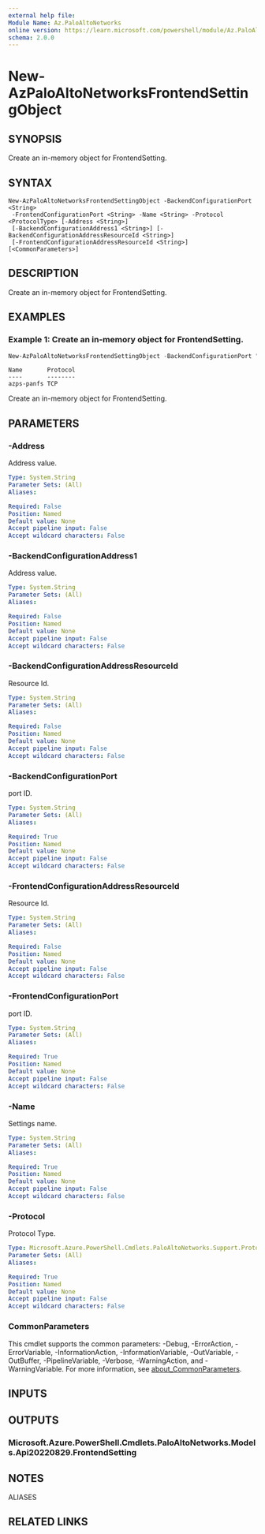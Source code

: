 ```yaml
---
external help file:
Module Name: Az.PaloAltoNetworks
online version: https://learn.microsoft.com/powershell/module/Az.PaloAltoNetworks/new-azpaloaltonetworksfrontendsettingobject
schema: 2.0.0
---
```


# New-AzPaloAltoNetworksFrontendSettingObject

## SYNOPSIS
Create an in-memory object for FrontendSetting.

## SYNTAX

```
New-AzPaloAltoNetworksFrontendSettingObject -BackendConfigurationPort <String>
 -FrontendConfigurationPort <String> -Name <String> -Protocol <ProtocolType> [-Address <String>]
 [-BackendConfigurationAddress1 <String>] [-BackendConfigurationAddressResourceId <String>]
 [-FrontendConfigurationAddressResourceId <String>] [<CommonParameters>]
```

## DESCRIPTION
Create an in-memory object for FrontendSetting.

## EXAMPLES

### Example 1: Create an in-memory object for FrontendSetting.
```powershell
New-AzPaloAltoNetworksFrontendSettingObject -BackendConfigurationPort "80" -FrontendConfigurationPort "80" -Name "azps-panfs" -Protocol 'TCP' -Address "20.22.91.251" -BackendConfigurationAddress1 "20.22.32.136" -BackendConfigurationAddressResourceId "/subscriptions/XXXXXXXX-XXXX-XXXX-XXXX-XXXXXXXXXXXX/resourceGroups/mj-liftr-integration/providers/Microsoft.Network/publicIPAddresses/mj-liftr-integration-frontendSettingIp2" -FrontendConfigurationAddressResourceId "/subscriptions/XXXXXXXX-XXXX-XXXX-XXXX-XXXXXXXXXXXX/resourceGroups/mj-liftr-integration/providers/Microsoft.Network/publicIPAddresses/mj-liftr-integration-frontendSettingIp1"
```

```output
Name       Protocol
----       --------
azps-panfs TCP
```

Create an in-memory object for FrontendSetting.

## PARAMETERS

### -Address
Address value.

```yaml
Type: System.String
Parameter Sets: (All)
Aliases:

Required: False
Position: Named
Default value: None
Accept pipeline input: False
Accept wildcard characters: False
```

### -BackendConfigurationAddress1
Address value.

```yaml
Type: System.String
Parameter Sets: (All)
Aliases:

Required: False
Position: Named
Default value: None
Accept pipeline input: False
Accept wildcard characters: False
```

### -BackendConfigurationAddressResourceId
Resource Id.

```yaml
Type: System.String
Parameter Sets: (All)
Aliases:

Required: False
Position: Named
Default value: None
Accept pipeline input: False
Accept wildcard characters: False
```

### -BackendConfigurationPort
port ID.

```yaml
Type: System.String
Parameter Sets: (All)
Aliases:

Required: True
Position: Named
Default value: None
Accept pipeline input: False
Accept wildcard characters: False
```

### -FrontendConfigurationAddressResourceId
Resource Id.

```yaml
Type: System.String
Parameter Sets: (All)
Aliases:

Required: False
Position: Named
Default value: None
Accept pipeline input: False
Accept wildcard characters: False
```

### -FrontendConfigurationPort
port ID.

```yaml
Type: System.String
Parameter Sets: (All)
Aliases:

Required: True
Position: Named
Default value: None
Accept pipeline input: False
Accept wildcard characters: False
```

### -Name
Settings name.

```yaml
Type: System.String
Parameter Sets: (All)
Aliases:

Required: True
Position: Named
Default value: None
Accept pipeline input: False
Accept wildcard characters: False
```

### -Protocol
Protocol Type.

```yaml
Type: Microsoft.Azure.PowerShell.Cmdlets.PaloAltoNetworks.Support.ProtocolType
Parameter Sets: (All)
Aliases:

Required: True
Position: Named
Default value: None
Accept pipeline input: False
Accept wildcard characters: False
```

### CommonParameters
This cmdlet supports the common parameters: -Debug, -ErrorAction, -ErrorVariable, -InformationAction, -InformationVariable, -OutVariable, -OutBuffer, -PipelineVariable, -Verbose, -WarningAction, and -WarningVariable. For more information, see [about_CommonParameters](http://go.microsoft.com/fwlink/?LinkID=113216).

## INPUTS

## OUTPUTS

### Microsoft.Azure.PowerShell.Cmdlets.PaloAltoNetworks.Models.Api20220829.FrontendSetting

## NOTES

ALIASES

## RELATED LINKS

